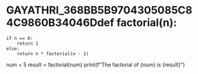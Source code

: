 # GAYATHRI_368BB5B9704305085C84C9860B34046Ddef factorial(n):
    if n == 0:
        return 1
    else:
        return n * factorial(n - 1)
num = 5
result = factorial(num)
print(f"The factorial of {num} is {result}")
